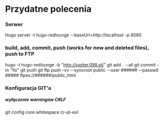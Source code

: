# Przydatne polecenia

### Serwer
Hugo server -t hugo-redlounge --baseUrl=http://localhost -p 8080


### build, add, commit, push (works for new and deleted files), push to FTP 
hugo -t hugo-redlounge -b "http://jupiter.098.pl/"
git add . --all
git commit -m "fix"
git push
git ftp push -vv --syncroot public --user ###### --passwd ##### ftpes://######/public_html


### Konfiguracja GIT'a
##### wyłączenie warningów CRLF
git config core.whitespace cr-at-eol
 